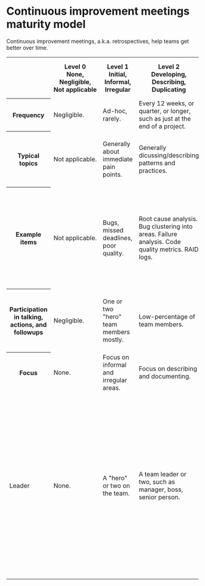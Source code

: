 # Continuous improvement meetings maturity model

Continuous improvement meetings, a.k.a. retrospectives, help teams get better over time.

<table>

<tr>
<th></th>
<th>Level 0<br>None,<br>Negligible,<br>Not&nbsp;applicable</th>
<th>Level 1<br>Initial,<br>Informal,<br>Irregular</th>
<th>Level 2<br>Developing,<br>Describing,<br>Duplicating</th>
<th>Level 3<br>Standardizing,<br>Specifying,<br>Service-oriented</th>
<th>Level 4<br>Managing,<br>Measuring,<br>Mission-oriented</th>
<th>Level 5<br>Optimizing,<br>Orchestrating,<br>Opportunity-oriented</th>
</tr>

<tr>
<th>Frequency</th>
<td>Negligible.</td>
<td>Ad-hoc, rarely.</td>
<td>Every 12 weeks, or quarter, or longer, such as just at the end of a project.</td>
<td>Every 4 weeks, or month.</td>
<td>Every 2 weeks.</td>
<td>Every week, and also on-demand, just-in-time.</td>
</tr>

<tr>
<th>Typical topics</th>
<td>Not applicable.</td>
<td>Generally about immediate pain points.</td>
<td>Generally dicussing/describing patterns and practices.</td>
<td>Connected mostly to service-related needs.</td>
<td>Mainly connected directly to metrics, measurements, and management.</td>
<td>Fully connected to organization-wide opportunities and ongoing optimizations.</td>
</tr>

<tr>
<th>Example items</th>
<td>Not applicable.</td>
<td>Bugs, missed deadlines, poor quality.</td>
<td>Root cause analysis. Bug clustering into areas. Failure analysis. Code quality metrics. RAID logs.</td>
<td>How to provide better service. How to improve system quality attributes such as speed, reliability, security. Blameless retrospectives. 5-why questioning.</td>
<td>Customer feedback areas, suitability for purpose, business value, and areas connected to OKRs, KPIs, dashboards, and analytics.</td>
<td>Optimization paths for productization of team solutions; creating open source tooling to help; publishing books about topics; enlisting partners for help..</td>
</tr>

<tr>
<th>Participation in talking, actions, and followups</th>
<td>Negligible.</td>
<td>One or two "hero" team members mostly.</td>
<td>Low-percentage of team members.</td>
<td>Mid-percentage of team members.</td>
<td>Most team members participate, and also share responsibilties.</td>
<td>All team members participate actively, and also share responsibilities  and accountabilities.</td>
</tr>

<tr>
<th>Focus</th>
<td>None.</td>
<td>Focus on informal and irregular areas.</td>
<td>Focus on describing and documenting.</td>
<td>Focus on services.</td>
<td>Focus on missions.</td>
<td>Focus on opportunties.</td>
</tr>

<tr>
<td>Leader</th>
<td>None.</td>
<td>A "hero" or two on the team.</td>
<td>A team leader or two, such as manager, boss, senior person.</td>
<td>Shared leadership, such as a each teammate taking a turn.</td>
<td>An external facilitator who's not on the team. They have specific experience doing these kinds of meetings. They have specific training.</td>
<td>Ongoing multiple external facilitators who are not on the team. They are working throughout the organization and/or they industry. They have specific experience in continuous improvements, such as many formats, styles. They have specific training, such as crucial communications, non-violent communication, inclusivity, diversity, etc..</td>
</tr>

</table>

